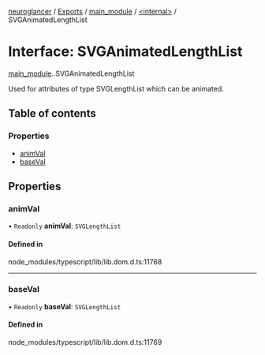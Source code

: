 [neuroglancer](../README.md) / [Exports](../modules.md) / [main\_module](../modules/main_module.md) / [<internal\>](../modules/main_module._internal_.md) / SVGAnimatedLengthList

# Interface: SVGAnimatedLengthList

[main_module](../modules/main_module.md).[<internal>](../modules/main_module._internal_.md).SVGAnimatedLengthList

Used for attributes of type SVGLengthList which can be animated.

## Table of contents

### Properties

- [animVal](main_module._internal_.SVGAnimatedLengthList.md#animval)
- [baseVal](main_module._internal_.SVGAnimatedLengthList.md#baseval)

## Properties

### animVal

• `Readonly` **animVal**: `SVGLengthList`

#### Defined in

node_modules/typescript/lib/lib.dom.d.ts:11768

___

### baseVal

• `Readonly` **baseVal**: `SVGLengthList`

#### Defined in

node_modules/typescript/lib/lib.dom.d.ts:11769
